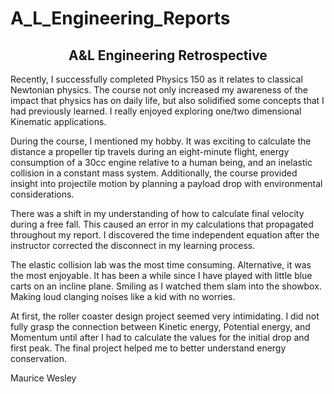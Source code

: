 # A_L_Engineering_Reports

<h2 align=center>A&L Engineering Retrospective</h2>
<p>Recently, I successfully completed Physics 150 as it relates to classical Newtonian physics. The course not only increased my awareness of the impact that physics has on daily life, but also solidified some concepts that I had previously learned. I really enjoyed exploring one/two dimensional Kinematic applications.</p>
</brk>
<p>During the course, I mentioned my hobby. It was exciting to calculate the distance a propeller tip travels during an eight-minute flight, energy consumption of a 30cc engine relative to a human being, and an inelastic collision in a constant mass system. Additionally, the course provided insight into projectile motion by planning a payload drop with environmental considerations.</p>
</brk>
<p>There was a shift in my understanding of how to calculate final velocity during a free fall. This caused an error in my calculations that propagated throughout my report. I discovered the time independent equation after the instructor corrected the disconnect in my learning process.</p>
</brk>
<p>The elastic collision lab was the most time consuming. Alternative, it was the most enjoyable. It has been a while since I have played with little blue carts on an incline plane. Smiling as I watched them slam into the showbox. Making loud clanging noises like a kid with no worries.</p>
</brk>
<p>At first, the roller coaster design project seemed very intimidating. I did not fully grasp the connection between Kinetic energy, Potential energy, and Momentum until after I had to calculate the values for the initial drop and first peak. The final project helped me to better understand energy conservation.</p>
</brk>
</brk>
<p>Maurice Wesley</p>

